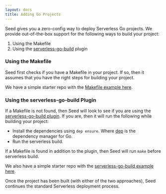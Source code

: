 ```yaml
---
layout: docs
title: Adding Go Projects
---
```


Seed gives you a zero-config way to deploy Serverless Go projects. We provide out-of-the-box support for the following ways to build your project:

1. Using the Makefile
2. Using the [serverless-go-build](https://github.com/sean9keenan/serverless-go-build) plugin

### Using the Makefile

Seed first checks if you have a Makefile in your project. If so, then it assumes that you have the right steps for building your project.

We have a simple starter repo with the [Makefile example here](https://github.com/seed-run/serverless-go-starter).

### Using the serverless-go-build Plugin

If a Makefile is not found, then Seed will look to see if you are using the [serverless-go-build plugin](https://github.com/sean9keenan/serverless-go-build). If you are, then it will run the following while building your project:

- Install the dependencies using `dep ensure`. Where [dep](https://github.com/golang/dep) is the dependency manager for Go.
- Run the serverless build.

If a Makefile is found in addition to the plugin, then Seed will run `make` before serverless build.

We also have a simple starter repo with the [serverless-go-build example here](https://github.com/seed-run/serverless-go-starter-with-plugin).

Once the project has been built (with either of the two approaches), Seed continues the standard Serverless deployment process.
